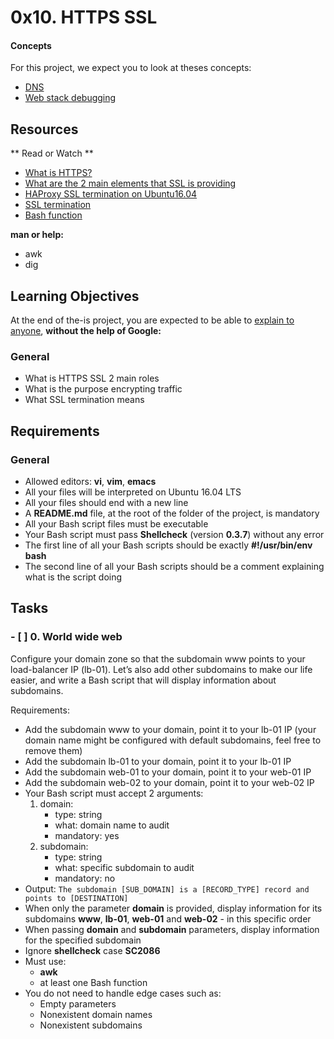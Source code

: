 # 0x10. HTTPS SSL

#### Concepts

For this project, we expect you to look at theses concepts:

- [DNS](https://intranet.alxswe.com/concepts/12)
- [Web stack debugging](https://intranet.alxswe.com/concepts/68)

## Resources

** Read or Watch **

- [What is HTTPS?](https://www.instantssl.com/http-vs-https)
- [What are the 2 main elements that SSL is providing](https://www.sslshopper.com/why-ssl-the-purpose-of-using-ssl-certificates.html)
- [HAProxy SSL termination on Ubuntu16.04](https://devops.ionos.com/tutorials/install-and-configure-haproxy-load-balancer-on-ubuntu-1604/)
- [SSL termination](https://en.wikipedia.org/wiki/TLS_termination_proxy)
- [Bash function](https://tldp.org/LDP/abs/html/complexfunct.html)

**man or help:**

- awk
- dig

## Learning Objectives

At the end of the-is project, you are expected to be able to [explain to anyone](https://fs.blog/feynman-learning-technique/), **without the help of Google:**

### General

- What is HTTPS SSL 2 main roles
- What is the purpose encrypting traffic
- What SSL termination means

## Requirements

### General

- Allowed editors: **vi**, **vim**, **emacs**
- All your files will be interpreted on Ubuntu 16.04 LTS
- All your files should end with a new line
- A **README.md** file, at the root of the folder of the project, is mandatory
- All your Bash script files must be executable
- Your Bash script must pass **Shellcheck** (version **0.3.7**) without any error
- The first line of all your Bash scripts should be exactly **#!/usr/bin/env bash**
- The second line of all your Bash scripts should be a comment explaining what is the script doing

## Tasks

### - [ ] 0. World wide web

Configure your domain zone so that the subdomain www points to your load-balancer IP (lb-01). Let’s also add other subdomains to make our life easier, and write a Bash script that will display information about subdomains.

Requirements:

- Add the subdomain www to your domain, point it to your lb-01 IP (your domain name might be configured with default subdomains, feel free to remove them)
- Add the subdomain lb-01 to your domain, point it to your lb-01 IP
- Add the subdomain web-01 to your domain, point it to your web-01 IP
- Add the subdomain web-02 to your domain, point it to your web-02 IP
- Your Bash script must accept 2 arguments:
	1. domain:
	    - type: string
		- what: domain name to audit
		- mandatory: yes
	1. subdomain:
		- type: string
	    - what: specific subdomain to audit
		- mandatory: no
- Output: `The subdomain [SUB_DOMAIN] is a [RECORD_TYPE] record and points to [DESTINATION]`
- When only the parameter **domain** is provided, display information for its subdomains **www**, **lb-01**, **web-01** and **web-02** - in this specific order
- When passing **domain** and **subdomain** parameters, display information for the specified subdomain
- Ignore **shellcheck** case **SC2086**
- Must use:
	- **awk**
	- at least one Bash function
- You do not need to handle edge cases such as:
	- Empty parameters
	- Nonexistent domain names
	- Nonexistent subdomains	
